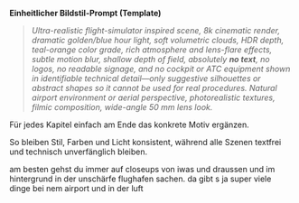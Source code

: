 **Einheitlicher Bildstil-Prompt (Template)**

> *Ultra-realistic flight-simulator inspired scene, 8k cinematic render, dramatic golden/blue hour light, soft volumetric clouds, HDR depth, teal-orange color grade, rich atmosphere and lens-flare effects, subtle motion blur, shallow depth of field, absolutely **no text**, no logos, no readable signage, and no cockpit or ATC equipment shown in identifiable technical detail—only suggestive silhouettes or abstract shapes so it cannot be used for real procedures. Natural airport environment or aerial perspective, photorealistic textures, filmic composition, wide-angle 50 mm lens look.*

Für jedes Kapitel einfach am Ende das konkrete Motiv ergänzen.

So bleiben Stil, Farben und Licht konsistent, während alle Szenen textfrei und technisch unverfänglich bleiben.

am besten gehst du immer auf closeups von iwas und draussen und im hintergrund in der unschärfe flughafen sachen. da gibt s ja super viele dinge bei nem airport und in der luft
